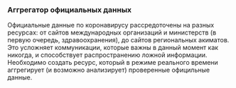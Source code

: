 ### Аггрегатор официальных данных

Официальные данные по коронавирусу рассредоточены на разных ресурсах: от сайтов международных организаций и министерств (в первую очередь, здравоохранения), до сайтов региональных акиматов. Это усложняет коммуникации, которые важны в данный момент как никогда, и способствует распространению ложной информации. Необходимо создать ресурс, который в режиме реального времени аггрегирует (и возможно анализирует) проверенные официльные данные.
